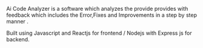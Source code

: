 Ai Code Analyzer is a software which analyzes the  provide provides with feedback which includes the Error,Fixes and Improvements in a step by step manner .

Built using Javascript and Reactjs for frontend / Nodejs with Express js for backend.